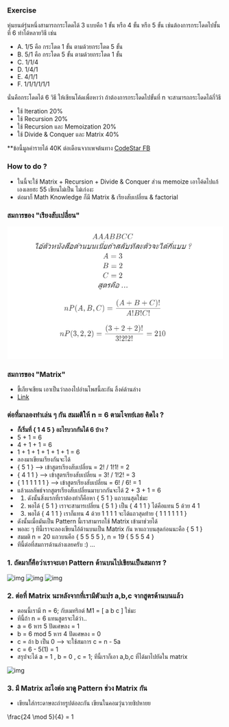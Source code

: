 ### Exercise

หุ่นยนต์รุ่นหนึ่งสามารถกระโดดได้ 3 แบบคือ 1 ขั้น หรือ 4 ขั้น หรือ 5 ขั้น
เช่นต้องการกระโดดไปชั้นที่ 6 ทำได้หลายวิธี เช่น

-   A. 1/5 คือ กระโดด 1 ขั้น ตามด้วยกระโดด 5 ขั้น
-   B. 5/1 คือ กระโดด 5 ขั้น ตามด้วยกระโดด 1 ขั้น
-   C. 1/1/4
-   D. 1/4/1
-   E. 4/1/1
-   F. 1/1/1/1/1/1

นั่นคือกระโดดได้ 6 วิธี ให้เขียนโค้ดเพื่อหาว่า ถ้าต้องการกระโดดไปขั้นที่ n จะสามารถกระโดดได้กี่วิธี

-   ใช้ Iteration 20%
-   ใช้ Recursion 20%
-   ใช้ Recursion และ Memoization 20%
-   ใช้ Divide & Conquer และ Matrix 40%

**ข้อนี้มูลค่ารายได้ 40K ต่อเดือนจากเพจต้นทาง [CodeStar FB](https://www.facebook.com/codestar.work/photos/a.355085531361402/896522623884354/?type=3&theater)
### How to do ?

-   ในนี้จะใช้ Matrix + Recursion + Divide & Conquer ส่วน memoize เอาโค้ดไปแก้เองเลยฮะ 55 เขียนไม่เป็น ไม่เก่งงะ
-   ต่อมาก็ Math Knowledge ก็มี Matrix & เรียงสับเปลี่ยน & factorial

### สมการของ "เรียงสับเปลี่ยน"

![img](./img/eul1.png)

<!-- ```math
AAABBCC\\
\textit{ไอ้ตัวหนังสือด้านบนเนี่ยถ้าสลับทีละตัวจะได้กี่แบบ ?}
\\
A = 3 \\
B = 2 \\
C = 2 \\
\textit{สูตรคือ ...}\\ {}
\\

nP(A,B,C) = \frac{(A+B+C)!}{A!B!C!}\\ {}

\\
nP(3,2,2) =  \frac{(3+2+2)!}{3!2!2!} =210 \\ {}
``` -->

### สมการของ "Matrix"

-   ขี้เกียจเขียน เอาเป็นว่าลองไปอ่านโพสนี้ละกัน ลิ้งค์ด้านล่าง
-   [Link](https://www.facebook.com/panpilachanon/posts/576551232764120?__xts__[0]=68.ARBwh_kdwCJjnT5XH5m5o_hqDUofGqNIkf0otyw1zB6C56gshsWm1SUvCXLdxdqQqa4UvwlUA2_lCKQkh3or55qXwy8qRzU-tjMiS-LKv80JAaN2AJroWrC7Ej0W3GagZuM_P1MU2Pd7vmsag2M3Tk5EoANu7GzV8irNh8RrthMFGeFPfKE1&__tn__=-R)

### ต่อที่มาลองทำเล่น ๆ กัน สมมติให้ n = 6 ตามโจทย์เลย คิดไง ?

-   **ก็เริ่มที่ { 1 4 5 } อะไรบวกกันได้ 6 บ้าง ?**
-   5 + 1 = 6
-   4 + 1 + 1 = 6
-   1 + 1 + 1 + 1 + 1 + 1 = 6
-   ลองมาเขียนเรียงกันจะได้
-   { 5 1 } --> เข้าสูตรเรียงสับเปลี่ยน = 2! / 1!1! = 2
-   { 4 1 1 } --> เข้าสูตรเรียงสับเปลี่ยน = 3! / 1!2! = 3
-   { 1 1 1 1 1 1 } --> เข้าสูตรเรียงสับเปลี่ยน = 6! / 6! = 1
-   แล้วผลลัพธ์จากสูตรเรียงสับเปลี่ยนมาบวกกันจะได้ 2 + 3 + 1 = 6 
-  1. ดังนั้นสิ่งแรกที่เราต้องทำก็คือหา { 5 1 } แถวบนสุดใช่มะ 
-  2. พอได้ { 5 1 } เราจะสามารเปลี่ยน { 5 1 } เป็น { 4 1 1 } ได้คือแทน 5 ด้วย 4 1
-  3. พอได้ { 4 1 1 } เราก็แทน 4 ด้วย 1 1 1 1 จะได้แถวสุดท้าย { 1 1 1 1 1 1 }
-  ดังนั้นเมื่อมันเป็น Pattern นี้เราสามารถใช้ Matrix เข้ามาช่วยได้
-   พอละ ๆ ทีนี้เราจะลองเขียนไอ้ด้านบนเป็น Matrix กัน หาแถวบนสุดก่อนนะคือ { 5 1 }
-   สมมติ n = 20 แถวบนคือ { 5 5 5 5 }, n = 19 { 5 5 5 4 }
-   ทีนี้ต่อที่สมการด้านล่างเลยครับ :) ...

### 1. ถัดมาก็คือว่าเราจะเอา Pattern ด้านบนไปเขียนเป็นสมการ ?
![img](./img/eul2.png)
![img](./img/eul4.png)
![img](./img/eul3.png)
<!-- ```math
\textit{เราจะเริ่มที่เราจะสร้าง Matrix 1 X 3 ...}\\
\textit{มันก็คือ 1 แถว 3 คอลัมน์ ... ซึ่งแถวก็คือการดำเนินการ ส่วนคอลัมน์คือตัวแปร}\\
\textit{\textbf{Row} = Operation;}\\
\textit{\textbf{Column} = Variable;}\\ { }
\\
อ่าห่ะ..\\
\textit{ทีนี้เราจะสร้างตัวแปรขึ้นมา 3 ตัว ใส่ไปใน Column}\\

\textit{ซึ่งก็จะมี a,b,c } \\
{} \\
 M_1 =\begin{bmatrix}
 a & b & c
\end{bmatrix} \\ {} \\
\textit{ตัวแรก a นั่นก็คือ 5 บวกกันไปเรื่อย ๆ แล้วไม่เกินค่า n จะได้ทั้งหมดกี่ครั้ง? } \\

\textit{\textbf{สมมติให้ n = 23 ก็มี 5  + 5 + 5 + 5 ทั้งหมด 4 ตัว} } \\
\textit{เพราะถ้าบวก 5 อีกทีมันก็ได้ 25 เกิน n = 23 ใช่ปะล่ะ} \\ {} \\
\textit{จะได้สูตรเป็น n หาร 5 ปัดเศษลง ตามสมการล่างเลยย..} \\ {} \\
a = \lfloor \frac{n}{5} \rfloor \\ {} \\

\textit{ตัวที่สอง b นั่นก็คือ 5 บวกกันไปเรื่อย ๆ จนมันเหลืออีก 4 จะเท่ากับ n คำถามคือมี 4 กี่ตัว ? } \\

\textit{\textbf{สมมติให้ n = 24 ก็มี 5  + 5 + 5 + 5 + 4 ก็คือมี 4โผล่มา 1 ตัว} } \\
\textit{เพราะ Pattern มัน \{ 5 5 5 5 4 \} ใช่ปะล่ะ }   \\ {} \\
\textit{จะได้สูตรเป็น n mod 5 หาร 4 ปัดเศษลง ตามสมการล่างเลยย..} \\ {} \\
b = \lfloor \frac{n\mod{5}}{4} \rfloor \\ {} \\

\textit{ตัวที่สาม c นั่นก็คือ 1 **อันนี้พิเศษหน่อย** } \\

\textit{\textbf{สมมติให้ n = 24 ก็มี 5  + 5 + 5 + 5 + 4 ก็คือไม่มี 1 โผล่มาเลย} } \\
\textit{\textbf{สมมติให้ n = 23 ก็มี 5  + 5 + 5 + 5 + 1 + 1 + 1 ก็คือมี 1 โผล่มา 3 ตัว} } \\
\textit{ดังนั้นต้องเขียนทั้งสมการ ทั้งโค้ดเพื่อเช็ค ถ้ามี 4 ก็คือมันจะไม่มี 1  }   \\ {} \\
\textit{โค้ดก็คือ...} \\ {} \\
\textit{int c = b == 1 ? 0 : n - (int) a * 5;} \\ {} \\
\textit{ส่วนสมการก็} \\ {} \\
c = n - 5a \\ {} \\

\textit{ส่วนสมการก็} \\ {} \\
c = n - 5a \\ {} \\
\textit{จบละสำหรับพาร์ทตัวแปร a,b,c พาร์ทต่อไปเราจะเอาตัวแปรไปใส่ใน Matrix กันครับ :)}

``` -->
### 2. ต่อที่ Matrix นะหลังจากที่เรามีตัวแปร a,b,c จากสูตรด้านบนแล้ว
- ตอนนี้เรามี n = 6; กับเมทริกต์ M1 = [ a b c ] ใช่มะ
- ทีนี้ถ้า n = 6 แทนสูตรจะได้ว่า..
- a = 6 หาร 5 ปัดเศษลง = 1
- b = 6 mod 5 หาร 4 ปัดเศษลง = 0
- c = ถ้า b เป็น 0 --> จะใช้สมการ c = n - 5a
- c = 6 - 5(1) = 1
- สรุปจะได้ a = 1 , b = 0 , c = 1; ทีนี้เราก็เอา a,b,c ที่ได้มาไปยัดใน matrix

![img](img/eul5.png)

### 3. มี Matrix ละไงต่อ มาดู Pattern ช่วง Matrix กัน
- เขียนใส่กระดาษละถ่ายรูปต่อละกัน เขียนในคอมวุ่นวายชิปหายย 

\frac{24 \mod 5}{4} = 1